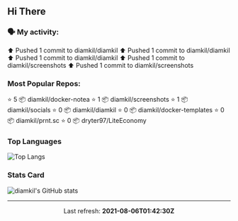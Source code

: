 ## Hi There

### 🗣 My activity:

⬆️ Pushed 1 commit to diamkil/diamkil
⬆️ Pushed 1 commit to diamkil/diamkil
⬆️ Pushed 1 commit to diamkil/diamkil
⬆️ Pushed 1 commit to diamkil/screenshots
⬆️ Pushed 1 commit to diamkil/screenshots

### Most Popular Repos:

⭐️ 5 📦 diamkil/docker-notea
⭐️ 1 📦 diamkil/screenshots
⭐️ 1 📦 diamkil/socials
⭐️ 0 📦 diamkil/diamkil
⭐️ 0 📦 diamkil/docker-templates
⭐️ 0 📦 diamkil/prnt.sc
⭐️ 0 📦 dryter97/LiteEconomy

### Top Languages

![Top Langs](https://github-readme-stats.vercel.app/api/top-langs/?username=diamkil&layout=compact&langs_count=10)

### Stats Card

![diamkil's GitHub stats](https://github-readme-stats.vercel.app/api?username=diamkil&count_private=true&show_icons=true)

---

<p align="center">
  Last refresh: 
  <b>2021-08-06T01:42:30Z</b>
</p>

